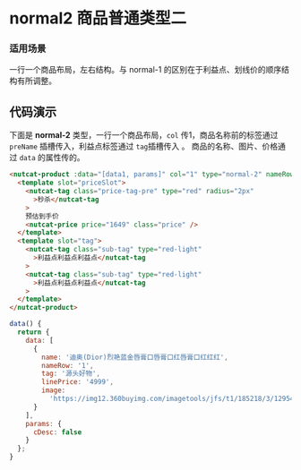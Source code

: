 # normal2 商品普通类型二

### 适用场景

一行一个商品布局，左右结构。与 normal-1 的区别在于利益点、划线价的顺序结构有所调整。

## 代码演示

下面是 **normal-2** 类型，一行一个商品布局，`col` 传1，商品名称前的标签通过 `preName` 插槽传入，利益点标签通过 `tag`插槽传入 。
商品的名称、图片、价格通过 `data` 的属性传的。


```html
<nutcat-product :data="[data1, params]" col="1" type="normal-2" nameRow="1" linePricePre="日常价">
  <template slot="priceSlot">
    <nutcat-tag class="price-tag-pre" type="red" radius="2px"
      >秒杀</nutcat-tag
    >
    预估到手价
    <nutcat-price price="1649" class="price" />
  </template>
  <template slot="tag">
    <nutcat-tag class="sub-tag" type="red-light"
      >利益点利益点利益点</nutcat-tag
    >
    <nutcat-tag class="sub-tag" type="red-light"
      >利益点利益点利益点</nutcat-tag
    >
  </template>
</nutcat-product>
```
```javascript
data() {
  return {
    data: [
      {
        name: '迪奥(Dior)烈艳蓝金唇膏口唇膏口红唇膏口红红红',
        nameRow: '1',
        tag: '源头好物',
        linePrice: '4999',
        image:
          'https://img12.360buyimg.com/imagetools/jfs/t1/185218/3/12954/50806/60ead6b5E2716e7ee/d51415655b04ad48.png'
      }
    ],
    params: {
      cDesc: false
    }
  };
}
```

